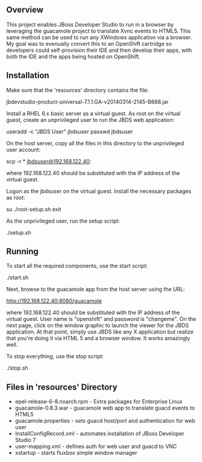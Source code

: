 
Overview
--------

This project enables JBoss Developer Studio to run in a browser by
leveraging the guacamole project to translate Xvnc events to HTML5.
This same method can be used to run any XWindows application via a
browser.  My goal was to evenually convert this to an OpenShift cartridge
so developers could self-provision their IDE and then develop their apps,
with both the IDE and the apps being hosted on OpenShift.

Installation
------------

Make sure that the 'resources' directory contains the file:

  jbdevstudio-product-universal-7.1.1.GA-v20140314-2145-B688.jar

Install a RHEL 6.x basic server as a virtual guest.  As root on
the virtual guest, create an unprivileged user to run the JBDS web
application:

  useradd -c "JBDS User" jbdsuser
  passwd jbdsuser

On the host server, copy all the files in this directory to the
unprivileged user account:

  scp -r * jbdsuser@192.168.122.40:

where 192.168.122.40 should be substituted with the IP address of the
virtual guest.

Logon as the jbdsuser on the virtual guest.  Install the necessary
packages as root:

  su
  ./root-setup.sh
  exit

As the unprivileged user, run the setup script:

  ./setup.sh

Running
-------

To start all the required components, use the start script:

  ./start.sh

Next, browse to the guacamole app from the host server using the URL:

  http://192.168.122.40:8080/guacamole

where 192.168.122.40 should be substituted with the IP address of the
virtual guest.  User name is "openshift" and password is "changeme".
On the next page, click on the window graphic to launch the viewer for the
JBDS application.  At that point, simply use JBDS like any X application
but realize that you're doing it via HTML 5 and a browser window.
It works amazingly well.

To stop everything, use the stop script:

  ./stop.sh

Files in 'resources' Directory
--------------------------------------
* epel-release-6-8.noarch.rpm	- Extra packages for Enterprise Linux
* guacamole-0.8.3.war		- guacamole web app to translate guacd events to HTML5
* guacamole.properties		- sets guacd host/port and authentication for web user 
* InstallConfigRecord.xml	- automates installation of JBoss Developer Studio 7
* user-mapping.xml		- defines auth for web user and guacd to VNC
* xstartup			- starts fluxbox simple window manager

